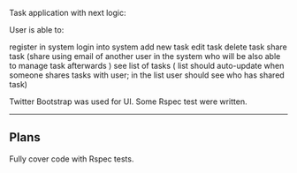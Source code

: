 Task application with next logic:

User is able to:

register in system
login into system
add new task
edit task
delete task
share task (share using email of another user in the system who will be also able to manage task afterwards )
see list of tasks ( list should auto-update when someone shares tasks with user; in the list user should see who has shared task)

Twitter Bootstrap was used for UI. Some Rspec test were written.

-----------------------------------------------------------------------------------

Plans
-----

Fully cover code with Rspec tests.
